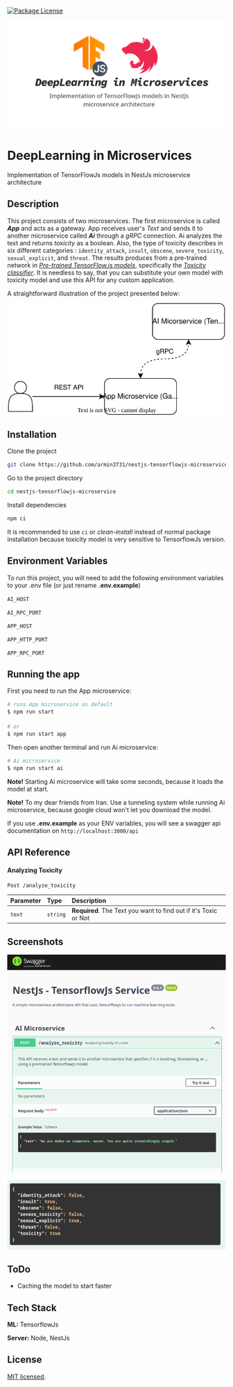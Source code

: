 <a href="https://github.com/armin3731/nestjs-tensorflowjs-microservice" target="_blank"><img src="https://img.shields.io/npm/l/@nestjs/core.svg" alt="Package License" /></a>

<p align="center">
  <img src="statics/nestjs-tensorflowjs-microservice-v3.png" width="800" alt="DeepLearning in Microservices" />
</p>

# DeepLearning in Microservices

Implementation of TensorFlowJs models in NestJs microservice architecture

## Description

This project consists of two microservices. The first microservice is called **_App_** and acts as a gateway. App receives user's _Text_ and sends it to another microservice called **_Ai_** through a _gRPC_ connection. Ai analyzes the text and returns _toxicity_ as a boolean. Also, the type of toxicity describes in six different categories : `identity_attack`, `insult`, `obscene`, `severe_toxicity`, `sexual_explicit`, and `threat`. The results produces from a pre-trained network in [_Pre-trained TensorFlow.js models_](https://github.com/tensorflow/tfjs-models/tree/master), specifically the [_Toxicity classifier_](https://github.com/tensorflow/tfjs-models/tree/master/toxicity). It is needless to say, that you can substitute your own model with toxicity model and use this API for any custom application.

A straightforward illustration of the project presented below:

<p align="center">
  <img src="statics/illustration.svg" width="500" alt="DeepLearning in Microservices" />
</p>

## Installation

Clone the project

```bash
git clone https://github.com/armin3731/nestjs-tensorflowjs-microservice
```

Go to the project directory

```bash
cd nestjs-tensorflowjs-microservice
```

Install dependencies

```bash
npm ci
```

It is recommended to use `ci` or _clean-install_ instead of normal package installation because toxicity model is very sensitive to TensorflowJs version.

## Environment Variables

To run this project, you will need to add the following environment variables to your .env file (or just rename **.env.example**)

`AI_HOST`

`AI_RPC_PORT`

`APP_HOST`

`APP_HTTP_PORT`

`APP_RPC_PORT`

## Running the app

First you need to run the App microservice:

```bash
# runs App microservice as default
$ npm run start

# or
$ npm run start app
```

Then open another terminal and run Ai microservice:

```bash
# Ai microservice
$ npm run start ai
```

**Note!** Starting Ai microservice will take some seconds, because it loads the model at start.

**Note!** To my dear friends from Iran. Use a tunneling system while running Ai microservice, because google cloud won't let you download the model.

If you use **.env.example** as your ENV variables, you will see a swagger api documentation on `http://localhost:3000/api`

## API Reference

#### Analyzing Toxicity

```http
Post /analyze_toxicity
```

| Parameter | Type     | Description                                                      |
| :-------- | :------- | :--------------------------------------------------------------- |
| `text`    | `string` | **Required**. The Text you want to find out if it's Toxic or Not |

## Screenshots

![API Screenshot](statics/api_screenshot.png)

![API Response](statics/responses.png)

## ToDo

- Caching the model to start faster

## Tech Stack

**ML:** TensorflowJs

**Server:** Node, NestJs

## License

[MIT licensed](LICENSE).

